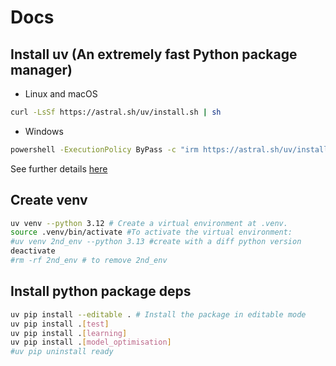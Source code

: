 # Docs

## Install uv (An extremely fast Python package manager)
* Linux and macOS
```bash
curl -LsSf https://astral.sh/uv/install.sh | sh
```
* Windows
```bash
powershell -ExecutionPolicy ByPass -c "irm https://astral.sh/uv/install.ps1 | iex"
```

See further details [here](https://docs.astral.sh/uv/getting-started/installation/#__tabbed_1_1)

## Create venv
```bash
uv venv --python 3.12 # Create a virtual environment at .venv.
source .venv/bin/activate #To activate the virtual environment:
#uv venv 2nd_env --python 3.13 #create with a diff python version
deactivate
#rm -rf 2nd_env # to remove 2nd_env
```

## Install python package deps
```bash
uv pip install --editable . # Install the package in editable mode
uv pip install .[test]
uv pip install .[learning]
uv pip install .[model_optimisation]
#uv pip uninstall ready
```


